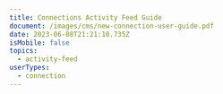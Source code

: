 ```yaml
---
title: Connections Activity Feed Guide
document: /images/cms/new-connection-user-guide.pdf
date: 2023-06-08T21:21:10.735Z
isMobile: false
topics:
  - activity-feed
userTypes:
  - connection
---
```

